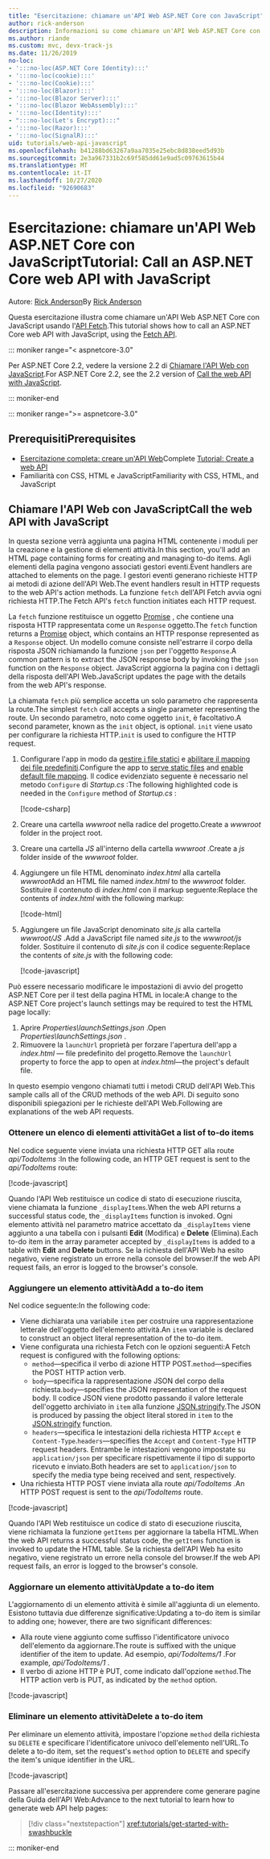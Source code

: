 ```yaml
---
title: "Esercitazione: chiamare un'API Web ASP.NET Core con JavaScript"
author: rick-anderson
description: Informazioni su come chiamare un'API Web ASP.NET Core con JavaScript.
ms.author: riande
ms.custom: mvc, devx-track-js
ms.date: 11/26/2019
no-loc:
- ':::no-loc(ASP.NET Core Identity):::'
- ':::no-loc(cookie):::'
- ':::no-loc(Cookie):::'
- ':::no-loc(Blazor):::'
- ':::no-loc(Blazor Server):::'
- ':::no-loc(Blazor WebAssembly):::'
- ':::no-loc(Identity):::'
- ":::no-loc(Let's Encrypt):::"
- ':::no-loc(Razor):::'
- ':::no-loc(SignalR):::'
uid: tutorials/web-api-javascript
ms.openlocfilehash: b41288bd63267a9aa7035e25ebc8d838eed5d93b
ms.sourcegitcommit: 2e3a967331b2c69f585dd61e9ad5c09763615b44
ms.translationtype: MT
ms.contentlocale: it-IT
ms.lasthandoff: 10/27/2020
ms.locfileid: "92690683"
---
```

# <a name="tutorial-call-an-aspnet-core-web-api-with-javascript"></a><span data-ttu-id="e810d-103">Esercitazione: chiamare un'API Web ASP.NET Core con JavaScript</span><span class="sxs-lookup"><span data-stu-id="e810d-103">Tutorial: Call an ASP.NET Core web API with JavaScript</span></span>

<span data-ttu-id="e810d-104">Autore: [Rick Anderson](https://twitter.com/RickAndMSFT)</span><span class="sxs-lookup"><span data-stu-id="e810d-104">By [Rick Anderson](https://twitter.com/RickAndMSFT)</span></span>

<span data-ttu-id="e810d-105">Questa esercitazione illustra come chiamare un'API Web ASP.NET Core con JavaScript usando l'[API Fetch](https://developer.mozilla.org/docs/Web/API/Fetch_API).</span><span class="sxs-lookup"><span data-stu-id="e810d-105">This tutorial shows how to call an ASP.NET Core web API with JavaScript, using the [Fetch API](https://developer.mozilla.org/docs/Web/API/Fetch_API).</span></span>

::: moniker range="< aspnetcore-3.0"

<span data-ttu-id="e810d-106">Per ASP.NET Core 2.2, vedere la versione 2.2 di [Chiamare l'API Web con JavaScript](xref:tutorials/first-web-api#call-the-web-api-with-javascript).</span><span class="sxs-lookup"><span data-stu-id="e810d-106">For ASP.NET Core 2.2, see the 2.2 version of [Call the web API with JavaScript](xref:tutorials/first-web-api#call-the-web-api-with-javascript).</span></span>

::: moniker-end

::: moniker range=">= aspnetcore-3.0"

## <a name="prerequisites"></a><span data-ttu-id="e810d-107">Prerequisiti</span><span class="sxs-lookup"><span data-stu-id="e810d-107">Prerequisites</span></span>

* <span data-ttu-id="e810d-108">[Esercitazione completa: creare un'API Web](xref:tutorials/first-web-api)</span><span class="sxs-lookup"><span data-stu-id="e810d-108">Complete [Tutorial: Create a web API](xref:tutorials/first-web-api)</span></span>
* <span data-ttu-id="e810d-109">Familiarità con CSS, HTML e JavaScript</span><span class="sxs-lookup"><span data-stu-id="e810d-109">Familiarity with CSS, HTML, and JavaScript</span></span>

## <a name="call-the-web-api-with-javascript"></a><span data-ttu-id="e810d-110">Chiamare l'API Web con JavaScript</span><span class="sxs-lookup"><span data-stu-id="e810d-110">Call the web API with JavaScript</span></span>

<span data-ttu-id="e810d-111">In questa sezione verrà aggiunta una pagina HTML contenente i moduli per la creazione e la gestione di elementi attività.</span><span class="sxs-lookup"><span data-stu-id="e810d-111">In this section, you'll add an HTML page containing forms for creating and managing to-do items.</span></span> <span data-ttu-id="e810d-112">Agli elementi della pagina vengono associati gestori eventi.</span><span class="sxs-lookup"><span data-stu-id="e810d-112">Event handlers are attached to elements on the page.</span></span> <span data-ttu-id="e810d-113">I gestori eventi generano richieste HTTP ai metodi di azione dell'API Web.</span><span class="sxs-lookup"><span data-stu-id="e810d-113">The event handlers result in HTTP requests to the web API's action methods.</span></span> <span data-ttu-id="e810d-114">La funzione `fetch` dell'API Fetch avvia ogni richiesta HTTP.</span><span class="sxs-lookup"><span data-stu-id="e810d-114">The Fetch API's `fetch` function initiates each HTTP request.</span></span>

<span data-ttu-id="e810d-115">La `fetch` funzione restituisce un oggetto [Promise](https://developer.mozilla.org/docs/Web/JavaScript/Reference/Global_Objects/Promise) , che contiene una risposta HTTP rappresentata come un `Response` oggetto.</span><span class="sxs-lookup"><span data-stu-id="e810d-115">The `fetch` function returns a [Promise](https://developer.mozilla.org/docs/Web/JavaScript/Reference/Global_Objects/Promise) object, which contains an HTTP response represented as a `Response` object.</span></span> <span data-ttu-id="e810d-116">Un modello comune consiste nell'estrarre il corpo della risposta JSON richiamando la funzione `json` per l'oggetto `Response`.</span><span class="sxs-lookup"><span data-stu-id="e810d-116">A common pattern is to extract the JSON response body by invoking the `json` function on the `Response` object.</span></span> <span data-ttu-id="e810d-117">JavaScript aggiorna la pagina con i dettagli della risposta dell'API Web.</span><span class="sxs-lookup"><span data-stu-id="e810d-117">JavaScript updates the page with the details from the web API's response.</span></span>

<span data-ttu-id="e810d-118">La chiamata `fetch` più semplice accetta un solo parametro che rappresenta la route.</span><span class="sxs-lookup"><span data-stu-id="e810d-118">The simplest `fetch` call accepts a single parameter representing the route.</span></span> <span data-ttu-id="e810d-119">Un secondo parametro, noto come oggetto `init`, è facoltativo.</span><span class="sxs-lookup"><span data-stu-id="e810d-119">A second parameter, known as the `init` object, is optional.</span></span> <span data-ttu-id="e810d-120">`init` viene usato per configurare la richiesta HTTP.</span><span class="sxs-lookup"><span data-stu-id="e810d-120">`init` is used to configure the HTTP request.</span></span>

1. <span data-ttu-id="e810d-121">Configurare l'app in modo da [gestire i file statici](/dotnet/api/microsoft.aspnetcore.builder.staticfileextensions.usestaticfiles#Microsoft_AspNetCore_Builder_StaticFileExtensions_UseStaticFiles_Microsoft_AspNetCore_Builder_IApplicationBuilder_) e [abilitare il mapping dei file predefiniti](/dotnet/api/microsoft.aspnetcore.builder.defaultfilesextensions.usedefaultfiles#Microsoft_AspNetCore_Builder_DefaultFilesExtensions_UseDefaultFiles_Microsoft_AspNetCore_Builder_IApplicationBuilder_).</span><span class="sxs-lookup"><span data-stu-id="e810d-121">Configure the app to [serve static files](/dotnet/api/microsoft.aspnetcore.builder.staticfileextensions.usestaticfiles#Microsoft_AspNetCore_Builder_StaticFileExtensions_UseStaticFiles_Microsoft_AspNetCore_Builder_IApplicationBuilder_) and [enable default file mapping](/dotnet/api/microsoft.aspnetcore.builder.defaultfilesextensions.usedefaultfiles#Microsoft_AspNetCore_Builder_DefaultFilesExtensions_UseDefaultFiles_Microsoft_AspNetCore_Builder_IApplicationBuilder_).</span></span> <span data-ttu-id="e810d-122">Il codice evidenziato seguente è necessario nel metodo `Configure` di *Startup.cs* :</span><span class="sxs-lookup"><span data-stu-id="e810d-122">The following highlighted code is needed in the `Configure` method of *Startup.cs* :</span></span>

    [!code-csharp[](first-web-api/samples/3.0/TodoApi/StartupJavaScript.cs?highlight=8-9&name=snippet_configure)]

1. <span data-ttu-id="e810d-123">Creare una cartella *wwwroot* nella radice del progetto.</span><span class="sxs-lookup"><span data-stu-id="e810d-123">Create a *wwwroot* folder in the project root.</span></span>

1. <span data-ttu-id="e810d-124">Creare una cartella *JS* all'interno della cartella *wwwroot* .</span><span class="sxs-lookup"><span data-stu-id="e810d-124">Create a *js* folder inside of the *wwwroot* folder.</span></span>

1. <span data-ttu-id="e810d-125">Aggiungere un file HTML denominato *index.html* alla cartella *wwwroot*</span><span class="sxs-lookup"><span data-stu-id="e810d-125">Add an HTML file named *index.html* to the *wwwroot* folder.</span></span> <span data-ttu-id="e810d-126">Sostituire il contenuto di *index.html* con il markup seguente:</span><span class="sxs-lookup"><span data-stu-id="e810d-126">Replace the contents of *index.html* with the following markup:</span></span>

    [!code-html[](first-web-api/samples/3.0/TodoApi/wwwroot/index.html)]

1. <span data-ttu-id="e810d-127">Aggiungere un file JavaScript denominato *site.js* alla cartella *wwwroot/JS* .</span><span class="sxs-lookup"><span data-stu-id="e810d-127">Add a JavaScript file named *site.js* to the *wwwroot/js* folder.</span></span> <span data-ttu-id="e810d-128">Sostituire il contenuto di *site.js* con il codice seguente:</span><span class="sxs-lookup"><span data-stu-id="e810d-128">Replace the contents of *site.js* with the following code:</span></span>

    [!code-javascript[](first-web-api/samples/3.0/TodoApi/wwwroot/js/site.js?name=snippet_SiteJs)]

<span data-ttu-id="e810d-129">Può essere necessario modificare le impostazioni di avvio del progetto ASP.NET Core per il test della pagina HTML in locale:</span><span class="sxs-lookup"><span data-stu-id="e810d-129">A change to the ASP.NET Core project's launch settings may be required to test the HTML page locally:</span></span>

1. <span data-ttu-id="e810d-130">Aprire *Properties\launchSettings.json* .</span><span class="sxs-lookup"><span data-stu-id="e810d-130">Open *Properties\launchSettings.json* .</span></span>
1. <span data-ttu-id="e810d-131">Rimuovere la `launchUrl` proprietà per forzare l'apertura dell'app a *index.html* &mdash; file predefinito del progetto.</span><span class="sxs-lookup"><span data-stu-id="e810d-131">Remove the `launchUrl` property to force the app to open at *index.html*&mdash;the project's default file.</span></span>

<span data-ttu-id="e810d-132">In questo esempio vengono chiamati tutti i metodi CRUD dell'API Web.</span><span class="sxs-lookup"><span data-stu-id="e810d-132">This sample calls all of the CRUD methods of the web API.</span></span> <span data-ttu-id="e810d-133">Di seguito sono disponibili spiegazioni per le richieste dell'API Web.</span><span class="sxs-lookup"><span data-stu-id="e810d-133">Following are explanations of the web API requests.</span></span>

### <a name="get-a-list-of-to-do-items"></a><span data-ttu-id="e810d-134">Ottenere un elenco di elementi attività</span><span class="sxs-lookup"><span data-stu-id="e810d-134">Get a list of to-do items</span></span>

<span data-ttu-id="e810d-135">Nel codice seguente viene inviata una richiesta HTTP GET alla route *api/TodoItems* :</span><span class="sxs-lookup"><span data-stu-id="e810d-135">In the following code, an HTTP GET request is sent to the *api/TodoItems* route:</span></span>

[!code-javascript[](first-web-api/samples/3.0/TodoApi/wwwroot/js/site.js?name=snippet_GetItems)]

<span data-ttu-id="e810d-136">Quando l'API Web restituisce un codice di stato di esecuzione riuscita, viene chiamata la funzione `_displayItems`.</span><span class="sxs-lookup"><span data-stu-id="e810d-136">When the web API returns a successful status code, the `_displayItems` function is invoked.</span></span> <span data-ttu-id="e810d-137">Ogni elemento attività nel parametro matrice accettato da `_displayItems` viene aggiunto a una tabella con i pulsanti **Edit** (Modifica) e **Delete** (Elimina).</span><span class="sxs-lookup"><span data-stu-id="e810d-137">Each to-do item in the array parameter accepted by `_displayItems` is added to a table with **Edit** and **Delete** buttons.</span></span> <span data-ttu-id="e810d-138">Se la richiesta dell'API Web ha esito negativo, viene registrato un errore nella console del browser.</span><span class="sxs-lookup"><span data-stu-id="e810d-138">If the web API request fails, an error is logged to the browser's console.</span></span>

### <a name="add-a-to-do-item"></a><span data-ttu-id="e810d-139">Aggiungere un elemento attività</span><span class="sxs-lookup"><span data-stu-id="e810d-139">Add a to-do item</span></span>

<span data-ttu-id="e810d-140">Nel codice seguente:</span><span class="sxs-lookup"><span data-stu-id="e810d-140">In the following code:</span></span>

* <span data-ttu-id="e810d-141">Viene dichiarata una variabile `item` per costruire una rappresentazione letterale dell'oggetto dell'elemento attività.</span><span class="sxs-lookup"><span data-stu-id="e810d-141">An `item` variable is declared to construct an object literal representation of the to-do item.</span></span>
* <span data-ttu-id="e810d-142">Viene configurata una richiesta Fetch con le opzioni seguenti:</span><span class="sxs-lookup"><span data-stu-id="e810d-142">A Fetch request is configured with the following options:</span></span>
  * <span data-ttu-id="e810d-143">`method`&mdash;specifica il verbo di azione HTTP POST.</span><span class="sxs-lookup"><span data-stu-id="e810d-143">`method`&mdash;specifies the POST HTTP action verb.</span></span>
  * <span data-ttu-id="e810d-144">`body`&mdash;specifica la rappresentazione JSON del corpo della richiesta.</span><span class="sxs-lookup"><span data-stu-id="e810d-144">`body`&mdash;specifies the JSON representation of the request body.</span></span> <span data-ttu-id="e810d-145">Il codice JSON viene prodotto passando il valore letterale dell'oggetto archiviato in `item` alla funzione [JSON.stringify](https://developer.mozilla.org/docs/Web/JavaScript/Reference/Global_Objects/JSON/stringify).</span><span class="sxs-lookup"><span data-stu-id="e810d-145">The JSON is produced by passing the object literal stored in `item` to the [JSON.stringify](https://developer.mozilla.org/docs/Web/JavaScript/Reference/Global_Objects/JSON/stringify) function.</span></span>
  * <span data-ttu-id="e810d-146">`headers`&mdash;specifica le intestazioni della richiesta HTTP `Accept` e `Content-Type`.</span><span class="sxs-lookup"><span data-stu-id="e810d-146">`headers`&mdash;specifies the `Accept` and `Content-Type` HTTP request headers.</span></span> <span data-ttu-id="e810d-147">Entrambe le intestazioni vengono impostate su `application/json` per specificare rispettivamente il tipo di supporto ricevuto e inviato.</span><span class="sxs-lookup"><span data-stu-id="e810d-147">Both headers are set to `application/json` to specify the media type being received and sent, respectively.</span></span>
* <span data-ttu-id="e810d-148">Una richiesta HTTP POST viene inviata alla route *api/TodoItems* .</span><span class="sxs-lookup"><span data-stu-id="e810d-148">An HTTP POST request is sent to the *api/TodoItems* route.</span></span>

[!code-javascript[](first-web-api/samples/3.0/TodoApi/wwwroot/js/site.js?name=snippet_AddItem)]

<span data-ttu-id="e810d-149">Quando l'API Web restituisce un codice di stato di esecuzione riuscita, viene richiamata la funzione `getItems` per aggiornare la tabella HTML.</span><span class="sxs-lookup"><span data-stu-id="e810d-149">When the web API returns a successful status code, the `getItems` function is invoked to update the HTML table.</span></span> <span data-ttu-id="e810d-150">Se la richiesta dell'API Web ha esito negativo, viene registrato un errore nella console del browser.</span><span class="sxs-lookup"><span data-stu-id="e810d-150">If the web API request fails, an error is logged to the browser's console.</span></span>

### <a name="update-a-to-do-item"></a><span data-ttu-id="e810d-151">Aggiornare un elemento attività</span><span class="sxs-lookup"><span data-stu-id="e810d-151">Update a to-do item</span></span>

<span data-ttu-id="e810d-152">L'aggiornamento di un elemento attività è simile all'aggiunta di un elemento. Esistono tuttavia due differenze significative:</span><span class="sxs-lookup"><span data-stu-id="e810d-152">Updating a to-do item is similar to adding one; however, there are two significant differences:</span></span>

* <span data-ttu-id="e810d-153">Alla route viene aggiunto come suffisso l'identificatore univoco dell'elemento da aggiornare.</span><span class="sxs-lookup"><span data-stu-id="e810d-153">The route is suffixed with the unique identifier of the item to update.</span></span> <span data-ttu-id="e810d-154">Ad esempio, *api/TodoItems/1* .</span><span class="sxs-lookup"><span data-stu-id="e810d-154">For example, *api/TodoItems/1* .</span></span>
* <span data-ttu-id="e810d-155">Il verbo di azione HTTP è PUT, come indicato dall'opzione `method`.</span><span class="sxs-lookup"><span data-stu-id="e810d-155">The HTTP action verb is PUT, as indicated by the `method` option.</span></span>

[!code-javascript[](first-web-api/samples/3.0/TodoApi/wwwroot/js/site.js?name=snippet_UpdateItem)]

### <a name="delete-a-to-do-item"></a><span data-ttu-id="e810d-156">Eliminare un elemento attività</span><span class="sxs-lookup"><span data-stu-id="e810d-156">Delete a to-do item</span></span>

<span data-ttu-id="e810d-157">Per eliminare un elemento attività, impostare l'opzione `method` della richiesta su `DELETE` e specificare l'identificatore univoco dell'elemento nell'URL.</span><span class="sxs-lookup"><span data-stu-id="e810d-157">To delete a to-do item, set the request's `method` option to `DELETE` and specify the item's unique identifier in the URL.</span></span>

[!code-javascript[](first-web-api/samples/3.0/TodoApi/wwwroot/js/site.js?name=snippet_DeleteItem)]

<span data-ttu-id="e810d-158">Passare all'esercitazione successiva per apprendere come generare pagine della Guida dell'API Web:</span><span class="sxs-lookup"><span data-stu-id="e810d-158">Advance to the next tutorial to learn how to generate web API help pages:</span></span>

> [!div class="nextstepaction"]
> <xref:tutorials/get-started-with-swashbuckle>

::: moniker-end
